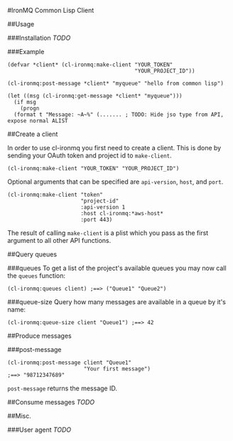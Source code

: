 #IronMQ Common Lisp Client

##Usage

###Installation
_TODO_

###Example

    (defvar *client* (cl-ironmq:make-client "YOUR_TOKEN"
                                            "YOUR_PROJECT_ID"))
    
    (cl-ironmq:post-message *client* "myqueue" "hello from common lisp")
    
    (let ((msg (cl-ironmq:get-message *client* "myqueue")))
      (if msg
        (progn
	  (format t "Message: ~A~%" (....... ; TODO: Hide jso type from API, expose normal ALIST

##Create a client

In order to use cl-ironmq you first need to create a client. This is done by sending your OAuth token and project id to `make-client`.

    (cl-ironmq:make-client "YOUR_TOKEN" "YOUR_PROJECT_ID")

Optional arguments that can be specified are `api-version`, `host`, and `port`.

    (cl-ironmq:make-client "token"
                           "project-id"
                           :api-version 1
                           :host cl-ironmq:*aws-host*
                           :port 443)

The result of calling `make-client` is a plist which you pass as the first argument to all other API functions.

##Query queues

###queues
To get a list of the project's available queues you may now call the `queues` function:

    (cl-ironmq:queues client) ;==> ("Queue1" "Queue2")

###queue-size
Query how many messages are available in a queue by it's name:

    (cl-ironmq:queue-size client "Queue1") ;==> 42

##Produce messages

###post-message

    (cl-ironmq:post-message client "Queue1"
                            "Your first message")
    ;==> "98712347689"

`post-message` returns the message ID.

##Consume messages
_TODO_


##Misc.

###User agent
_TODO_
